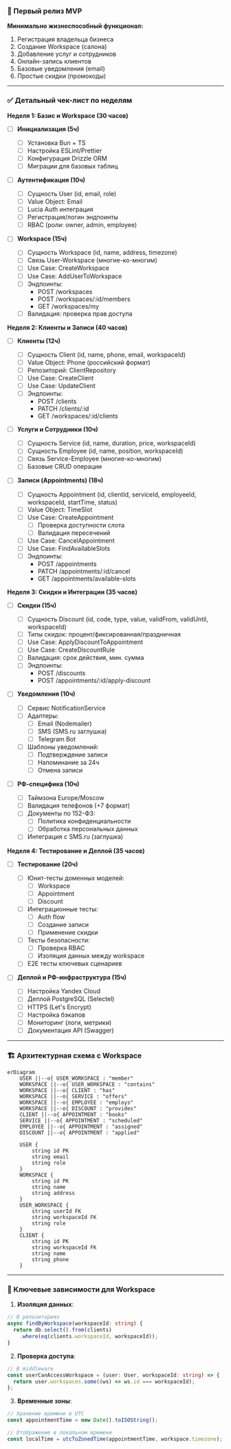 ### 🚀 Первый релиз MVP

**Минимально жизнеспособный функционал:**

1. Регистрация владельца бизнеса
2. Создание Workspace (салона)
3. Добавление услуг и сотрудников
4. Онлайн-запись клиентов
5. Базовые уведомления (email)
6. Простые скидки (промокоды)

---

### ✅ Детальный чек-лист по неделям

**Неделя 1: Базис и Workspace (30 часов)**

- [ ] **Инициализация (5ч)**

  - [ ] Установка Bun + TS
  - [ ] Настройка ESLint/Prettier
  - [ ] Конфигурация Drizzle ORM
  - [ ] Миграции для базовых таблиц

- [ ] **Аутентификация (10ч)**

  - [ ] Сущность User (id, email, role)
  - [ ] Value Object: Email
  - [ ] Lucia Auth интеграция
  - [ ] Регистрация/логин эндпоинты
  - [ ] RBAC (роли: owner, admin, employee)

- [ ] **Workspace (15ч)**
  - [ ] Сущность Workspace (id, name, address, timezone)
  - [ ] Связь User-Workspace (многие-ко-многим)
  - [ ] Use Case: CreateWorkspace
  - [ ] Use Case: AddUserToWorkspace
  - [ ] Эндпоинты:
    - POST /workspaces
    - POST /workspaces/:id/members
    - GET /workspaces/my
  - [ ] Валидация: проверка прав доступа

**Неделя 2: Клиенты и Записи (40 часов)**

- [ ] **Клиенты (12ч)**

  - [ ] Сущность Client (id, name, phone, email, workspaceId)
  - [ ] Value Object: Phone (российский формат)
  - [ ] Репозиторий: ClientRepository
  - [ ] Use Case: CreateClient
  - [ ] Use Case: UpdateClient
  - [ ] Эндпоинты:
    - POST /clients
    - PATCH /clients/:id
    - GET /workspaces/:id/clients

- [ ] **Услуги и Сотрудники (10ч)**

  - [ ] Сущность Service (id, name, duration, price, workspaceId)
  - [ ] Сущность Employee (id, name, position, workspaceId)
  - [ ] Связь Service-Employee (многие-ко-многим)
  - [ ] Базовые CRUD операции

- [ ] **Записи (Appointments) (18ч)**
  - [ ] Сущность Appointment (id, clientId, serviceId, employeeId, workspaceId, startTime, status)
  - [ ] Value Object: TimeSlot
  - [ ] Use Case: CreateAppointment
    - [ ] Проверка доступности слота
    - [ ] Валидация пересечений
  - [ ] Use Case: CancelAppointment
  - [ ] Use Case: FindAvailableSlots
  - [ ] Эндпоинты:
    - POST /appointments
    - PATCH /appointments/:id/cancel
    - GET /appointments/available-slots

**Неделя 3: Скидки и Интеграции (35 часов)**

- [ ] **Скидки (15ч)**

  - [ ] Сущность Discount (id, code, type, value, validFrom, validUntil, workspaceId)
  - [ ] Типы скидок: процент/фиксированная/праздничная
  - [ ] Use Case: ApplyDiscountToAppointment
  - [ ] Use Case: CreateDiscountRule
  - [ ] Валидация: срок действия, мин. сумма
  - [ ] Эндпоинты:
    - POST /discounts
    - POST /appointments/:id/apply-discount

- [ ] **Уведомления (10ч)**

  - [ ] Сервис NotificationService
  - [ ] Адаптеры:
    - [ ] Email (Nodemailer)
    - [ ] SMS (SMS.ru заглушка)
    - [ ] Telegram Bot
  - [ ] Шаблоны уведомлений:
    - [ ] Подтверждение записи
    - [ ] Напоминание за 24ч
    - [ ] Отмена записи

- [ ] **РФ-специфика (10ч)**
  - [ ] Таймзона Europe/Moscow
  - [ ] Валидация телефонов (+7 формат)
  - [ ] Документы по 152-ФЗ:
    - [ ] Политика конфиденциальности
    - [ ] Обработка персональных данных
  - [ ] Интеграция с SMS.ru (заглушка)

**Неделя 4: Тестирование и Деплой (35 часов)**

- [ ] **Тестирование (20ч)**

  - [ ] Юнит-тесты доменных моделей:
    - [ ] Workspace
    - [ ] Appointment
    - [ ] Discount
  - [ ] Интеграционные тесты:
    - [ ] Auth flow
    - [ ] Создание записи
    - [ ] Применение скидки
  - [ ] Тесты безопасности:
    - [ ] Проверка RBAC
    - [ ] Изоляция данных между workspace
  - [ ] E2E тесты ключевых сценариев

- [ ] **Деплой и РФ-инфраструктура (15ч)**
  - [ ] Настройка Yandex Cloud
  - [ ] Деплой PostgreSQL (Selectel)
  - [ ] HTTPS (Let's Encrypt)
  - [ ] Настройка бэкапов
  - [ ] Мониторинг (логи, метрики)
  - [ ] Документация API (Swagger)

---

### 🏗️ Архитектурная схема с Workspace

```mermaid
erDiagram
    USER ||--o{ USER_WORKSPACE : "member"
    WORKSPACE ||--o{ USER_WORKSPACE : "contains"
    WORKSPACE ||--o{ CLIENT : "has"
    WORKSPACE ||--o{ SERVICE : "offers"
    WORKSPACE ||--o{ EMPLOYEE : "employs"
    WORKSPACE ||--o{ DISCOUNT : "provides"
    CLIENT ||--o{ APPOINTMENT : "books"
    SERVICE ||--o{ APPOINTMENT : "scheduled"
    EMPLOYEE ||--o{ APPOINTMENT : "assigned"
    DISCOUNT ||--o{ APPOINTMENT : "applied"

    USER {
        string id PK
        string email
        string role
    }
    WORKSPACE {
        string id PK
        string name
        string address
    }
    USER_WORKSPACE {
        string userId FK
        string workspaceId FK
        string role
    }
    CLIENT {
        string id PK
        string workspaceId FK
        string name
        string phone
    }
```

---

### 🔑 Ключевые зависимости для Workspace

1. **Изоляция данных**:

```typescript
// В репозиториях
async findByWorkspace(workspaceId: string) {
  return db.select().from(clients)
    .where(eq(clients.workspaceId, workspaceId));
}
```

2. **Проверка доступа**:

```typescript
// В middleware
const userCanAccessWorkspace = (user: User, workspaceId: string) => {
  return user.workspaces.some((ws) => ws.id === workspaceId);
};
```

3. **Временные зоны**:

```typescript
// Хранение времени в UTC
const appointmentTime = new Date().toISOString();

// Отображение в локальном времени
const localTime = utcToZonedTime(appointmentTime, workspace.timezone);
```
